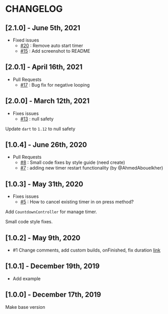 # CHANGELOG

## [2.1.0] - June 5th, 2021

- Fixed issues
  - [#20](https://github.com/DizoftTeam/simple_count_down/issues/20) : Remove auto start timer
  - [#15](https://github.com/DizoftTeam/simple_count_down/issues/15) : Add screenshot to README

## [2.0.1] - April 16th, 2021

- Pull Requests
  - [#17](https://github.com/DizoftTeam/simple_count_down/pull/17) : Bug fix for negative looping

## [2.0.0] - March 12th, 2021

- Fixes issues
  - [#13](https://github.com/DizoftTeam/simple_count_down/issues/13) : null safety

Update `dart` to `1.12` to null safety
## [1.0.4] - June 26th, 2020

- Pull Requests
  - [#8](https://github.com/DizoftTeam/simple_count_down/pull/8) : Small code fixes by style guide (need create)
  - [#7](https://github.com/DizoftTeam/simple_count_down/pull/7) : adding new timer restart functionality (by @AhmedAbouelkher)

## [1.0.3] - May 31th, 2020

- Fixes issues
  - [#5](https://github.com/DizoftTeam/simple_count_down/issues/5) : How to cancel existing timer in on press method?

Add `CountdownController` for manage timer.

Small code style fixes.

## [1.0.2] - May 9th, 2020

- #1 Change comments, add custom builds, onFinished, fix duration [link](https://github.com/DizoftTeam/simple_count_down/pull/1)

## [1.0.1] - December 19th, 2019

- Add example

## [1.0.0] - December 17th, 2019

Make base version
